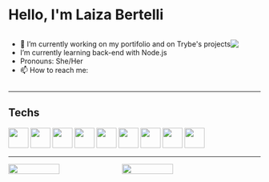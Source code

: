 # Hello, I'm Laiza Bertelli

<div style="display: flex">

<ul>
    <li>🔭 I’m currently working on my portifolio and on Trybe's projects</li>
    <li>I’m currently learning back-end with Node.js</li>
    <li>Pronouns: She/Her</li>
    <li>📫 How to reach me:</li>
</ul>

<a href="https://linkedin.com/in/laizabertelli"><img src="https://img.shields.io/badge/LinkedIn-0077B5?style=for-the-badge&logo=linkedin&logoColor=white" /></a>
<a href="mailto: laizabertelli@hotmail.com"><img src="https://img.shields.io/badge/Microsoft_Outlook-0078D4?style=for-the-badge&logo=microsoft-outlook&logoColor=white" alt="" /></a>

</div>

---

## Techs
<div style="display: inline-block">
<img style="width:40px" src="https://cdn.jsdelivr.net/gh/devicons/devicon/icons/git/git-original.svg" />
<img style="width:40px" src="https://cdn.jsdelivr.net/gh/devicons/devicon/icons/github/github-original.svg" />
<img style="width:40px" src="https://cdn.jsdelivr.net/gh/devicons/devicon/icons/html5/html5-original.svg" />
<img style="width:40px" src="https://cdn.jsdelivr.net/gh/devicons/devicon/icons/css3/css3-original.svg" />
<img style="width:40px" src="https://cdn.jsdelivr.net/gh/devicons/devicon/icons/javascript/javascript-original.svg" />
<img style="width:40px" src="https://cdn.jsdelivr.net/gh/devicons/devicon/icons/jest/jest-plain.svg" />
<img style="width:40px" src="https://cdn.jsdelivr.net/gh/devicons/devicon/icons/nodejs/nodejs-original.svg" />
<img style="width:40px" src="https://cdn.jsdelivr.net/gh/devicons/devicon/icons/react/react-original.svg" />
<img style="width:40px" src="https://cdn.jsdelivr.net/gh/devicons/devicon/icons/visualstudio/visualstudio-plain.svg" />
</div>

---

<div style="display: flex;">
<img style="width: 45%;" src="https://github-readme-stats.vercel.app/api?username=LaizaBertelli&count_private=true&theme=midnight-purple" alt="" />
<img style="width: 45%;" src="https://github-readme-stats.vercel.app/api/top-langs/?username=LaizaBertelli&layout=compact&langs_count=7&theme=midnight-purple"/>
</div>
